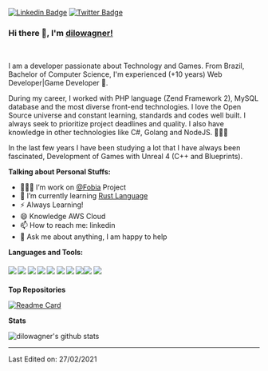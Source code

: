[![Linkedin Badge](https://img.shields.io/badge/dilowagner-blue?style=flat-square&logo=Linkedin&logoColor=white&link=https://www.linkedin.com/in/diego-wagner/)](https://www.linkedin.com/in/diego-wagner/) [![Twitter Badge](https://img.shields.io/badge/-@dilowagner-1ca0f1?style=flat-square&labelColor=1ca0f1&logo=twitter&logoColor=white&link=https://twitter.com/dilowagner)](https://twitter.com/dilowagner)
 

### Hi there 👋, I'm [dilowagner!](https://github.com/dilowagner)  


<br/>

I am a developer passionate about Technology and Games. From Brazil, Bachelor of Computer Science, I'm experienced (+10 years) Web Developer|Game Developer 🚀. 

During my career, I worked with PHP language (Zend Framework 2), MySQL database and the most diverse front-end technologies. I love the Open Source universe and constant learning, standards and codes well built. I always seek to prioritize project deadlines and quality. I also have knowledge in other technologies like C#, Golang and NodeJS. 👨🏽‍💻 

In the last few years I have been studying a lot that I have always been fascinated, Development of Games with Unreal 4 (C++ and Blueprints).
  
**Talking about Personal Stuffs:**

- 👨🏽‍💻 I’m work on [@Fobia](https://www.fobiaojogo.com/) Project
- 🌱 I’m currently learning [Rust Language](https://www.rust-lang.org)
- ⚡ Always Learning!
- 😄 Knowledge AWS Cloud
- 📫 How to reach me: linkedin
- 💬 Ask me about anything, I am happy to help

**Languages and Tools:**   

####       ![](https://img.shields.io/badge/Web%20Development-%3C%2F%3E-blueviolet) ![](https://img.shields.io/badge/AWS%20Cloud-%3C%2F%3E-yellow)  ![](https://img.shields.io/badge/PHP-%3C%2F%3E-blue) ![](https://img.shields.io/badge/NodeJS-%7C-0%2C%2022%2C%20100) ![](https://img.shields.io/badge/Golang-%3C%2F%3E-blue) ![](https://img.shields.io/badge/C++-%7C-yellowgreen) ![](https://img.shields.io/badge/csharp-%7C-red) ![](https://img.shields.io/badge/C#-%7C-0%2C%2022%2C%20100)![](https://img.shields.io/badge/git-%7C-ff69b4) ![](https://img.shields.io/badge/Testing-%3C%2F%3E-blueviolet)

**Top Repositories**

[![Readme Card](https://github-readme-stats.vercel.app/api/pin/?username=discovery-tecnologia&repo=dsc-mercado-livre&theme=radical)](https://github.com/discovery-tecnologia/dsc-mercado-livre)

**Stats**

![dilowagner's github stats](https://github-readme-stats.vercel.app/api?username=dilowagner&show_icons=true&theme=radical)

----

Last Edited on: 27/02/2021





<!--
**dilowagner/dilowagner** is a ✨ _special_ ✨ repository because its `README.md` (this file) appears on your GitHub profile.

Here are some ideas to get you started:

- 🔭 I’m currently working on ...
- 🌱 I’m currently learning ...
- 👯 I’m looking to collaborate on ...
- 🤔 I’m looking for help with ...
- 💬 Ask me about ...
- 📫 How to reach me: ...
- 😄 Pronouns: ...
- ⚡ Fun fact: ...
-->
